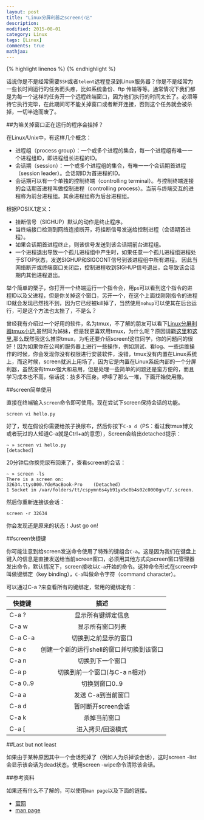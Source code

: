 ```yaml
---
layout: post
title: "Linux分屏利器之screen小记"
description: 
modified: 2015-08-01 
category: Linux
tags: [Linux]
comments: true
mathjax: 
---
```


{% highlight linenos %}
{% endhighlight %}

话说你是不是经常需要`SSH`或者`telent`远程登录到Linux服务器？你是不是经常为一些长时间运行的任务而头疼，比如系统备份、ftp 传输等等。通常情况下我们都是为每一个这样的任务开一个远程终端窗口，因为他们执行的时间太长了。必须等待它执行完毕，在此期间可不能关掉窗口或者断开连接，否则这个任务就会被杀掉，一切半途而废了。

##为嘛关掉窗口正在运行的程序会挂掉？

在Linux/Unix中，有这样几个概念：

* 进程组（process group）：一个或多个进程的集合，每一个进程组有唯一一个进程组ID，即进程组长进程的ID。
* 会话期（session）：一个或多个进程组的集合，有唯一一个会话期首进程（session leader）。会话期ID为首进程的ID。
* 会话期可以有一个单独的控制终端（controlling terminal）。与控制终端连接的会话期首进程叫做控制进程（controlling process）。当前与终端交互的进程称为前台进程组。其余进程组称为后台进程组。

根据POSIX.1定义：

* 挂断信号（SIGHUP）默认的动作是终止程序。
* 当终端接口检测到网络连接断开，将挂断信号发送给控制进程（会话期首进程）。
* 如果会话期首进程终止，则该信号发送到该会话期前台进程组。
* 一个进程退出导致一个孤儿进程组中产生时，如果任意一个孤儿进程组进程处于STOP状态，发送SIGHUP和SIGCONT信号到该进程组中所有进程。
因此当网络断开或终端窗口关闭后，控制进程收到SIGHUP信号退出，会导致该会话期内其他进程退出。

举个简单的栗子，你打开一个终端运行一个指令会，用`ps`可以看到这个指令的进程ID以及父进程，但是你关掉这个窗口，另开一个，在这个上面找刚刚指令的进程ID就会发现已然找不到，因为它已经被kill掉了，当然使用`nohup`可以使其在后台运行，可是这个方法也太挫了，不是么？

曾经我有介绍过一个好用的软件，名为tmux，不了解的朋友可以看下[Linux分屏利器tmux小记][1],虽然同为姊妹，但是我更喜欢用tmux，为什么呢？原因请戳[这里][2]和[这里][3],那么既然我这么推崇tmux，为毛还要介绍screen!这位同学，你的问题问的很好！因为如果你在公司的服务器上进行一些操作，例如测试、看log、一些运维操作的时候，你会发现你没有权限进行安装软件，没错，tmux没有内置在Linux系统上，而这时候，screen就派上用场了，因为它是内置在Linux系统内部的一个分屏利器，虽然没有tmux强大和易用，但是处理一些简单的问题还是蛮方便的，而且学习成本也不高，俗话说：技多不压身。啰嗦了那么一堆，下面开始使用撒。

##screen简单使用

直接在终端输入`screen`命令即可使用。现在尝试下screen保持会话的功能。

	screen vi hello.py

好了，现在假设你需要给孩子换尿布，然后你按下`C-a d`（PS：看过我tmux博文或者玩过的人知道C-a就是Ctrl+a的意思），Screen会给出detached提示：
	
	~ » screen vi hello.py
	[detached]

20分钟后你换完尿布回来了，查看screen的会话：
	
	~ » screen -ls                                                                                       
	There is a screen on:
	32634.ttys000.YdeMacBook-Pro	(Detached)
	1 Socket in /var/folders/tt/cspymn6s4yb91yx5c0b4s02c0000gn/T/.screen.

然后你重新连接该会话：

	screen -r 32634

你会发现还是原来的状态！Just go on!

##screen快捷键

你可能注意到给screen发送命令使用了特殊的键组合`C-a`。这是因为我们在键盘上键入的信息是直接发送给当前screen窗口，必须用其他方式向screen窗口管理器发出命令，默认情况下，screen接收以`C-a`开始的命令。这种命令形式在screen中叫做键绑定（key binding），`C-a`叫做命令字符（command character）。

可以通过C-a ?来查看所有的键绑定，常用的键绑定有：

| 快捷键   |描述 |
|---|:---:|
| C-a ?	  |显示所有键绑定信息|
| C-a w	  |显示所有窗口列表|
| C-a C-a |	切换到之前显示的窗口|
| C-a c	  |创建一个新的运行shell的窗口并切换到该窗口|
| C-a n	  |切换到下一个窗口|
| C-a p	  |切换到前一个窗口(与C-a n相对)|
| C-a 0..9|	切换到窗口0..9|
| C-a a	  |发送 C-a到当前窗口|
| C-a d	  |暂时断开screen会话|
| C-a k	  |杀掉当前窗口|
| C-a [	  |进入拷贝/回滚模式|

##Last but not least

如果由于某种原因其中一个会话死掉了（例如人为杀掉该会话），这时screen -list会显示该会话为dead状态。使用screen -wipe命令清除该会话。

##参考资料

如果还有什么不了解的，可以使用`man page`以及下面的链接。

* [官网][5]
* [man page][4]




[1]: http://voidy.net/linux_tmux/
[2]: http://superuser.com/questions/236158/tmux-vs-screen
[3]: http://dominik.honnef.co/posts/2010/10/why_you_should_try_tmux_instead_of_screen/
[4]: http://www.slac.stanford.edu/comp/unix/package/epics/extensions/iocConsole/screen.1.html
[5]: http://www.gnu.org/software/screen/